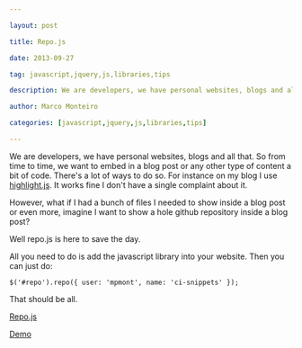 ---
layout: post
title: Repo.js
date: 2013-09-27
tag: javascript,jquery,js,libraries,tips
description: We are developers, we have personal websites, blogs and all that. So from time to time, we want to embed in a blog post or any other type of content
author: Marco Monteiro
categories: [javascript,jquery,js,libraries,tips]
---

We are developers, we have personal websites, blogs and all that. So from time to time, we want to embed in a blog post or any other type of content a bit of code. There's a lot of ways to do so. For instance on my blog I use [highlight.js](http://softwaremaniacs.org/soft/highlight/en/). It works fine I don't have a single complaint about it.

However, what if I had a bunch of files I needed to show inside a blog post or even more, imagine I want to show a hole github repository inside a blog post?

<!--more-->

Well repo.js is here to save the day.

All you need to do is add the javascript library into your website. Then you can just do:

	$('#repo').repo({ user: 'mpmont', name: 'ci-snippets' });
	
That should be all.

[<i class="icon-github"></i> Repo.js](https://github.com/darcyclarke/Repo.js)

[<i class="icon-link"></i> Demo](http://darcyclarke.me/dev/repojs/)